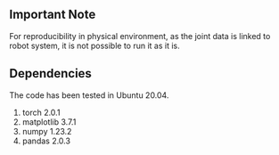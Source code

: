 ## Important Note
For reproducibility in physical environment, as the joint data is linked to robot system, it is not possible to run it as it is.

## Dependencies
The code has been tested in Ubuntu 20.04.
1. torch	2.0.1	
2. matplotlib	3.7.1
3. numpy	1.23.2
4. pandas	2.0.3
